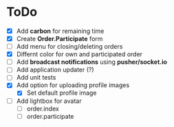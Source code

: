 # ToDo
- [x] Add __carbon__ for remaining time
- [x] Create __Order.Participate__ form
- [ ] Add menu for closing/deleting orders
- [x] Differnt color for own and participated order
- [ ] Add __broadcast notifications__ using __pusher/socket.io__
- [ ] Add application updater (?)
- [ ] Add unit tests
- [x] Add option for uploading profile images
  - [x] Set default profile image
- [ ] Add lightbox for avatar
  - [ ] order.index
  - [ ] order.participate
